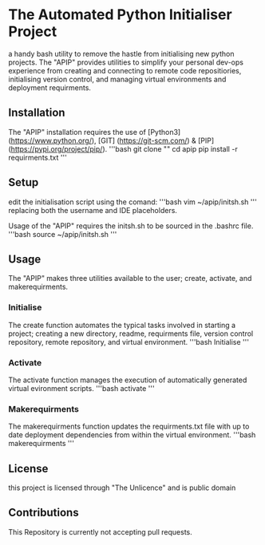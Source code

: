 # The Automated Python Initialiser Project
a handy bash utility to remove the hastle from initialising new python projects.
The "APIP" provides utilities to simplify your personal dev-ops experience from creating and connecting to remote code repositiories, initialising version control, and managing virtual environments and deployment requirments. 

## Installation
The "APIP" installation requires the use of [Python3] (https://www.python.org/), [GIT] (https://git-scm.com/) & [PIP] (https://pypi.org/project/pip/).
'''bash
git clone ""
cd apip
pip install -r requirments.txt
'''
## Setup
edit the initialisation script using the comand:
'''bash
vim ~/apip/initsh.sh
'''
replacing both the username and IDE placeholders.

Usage of the "APIP" requires the initsh.sh to be sourced in the .bashrc file.
'''bash
source ~/apip/initsh.sh
'''

## Usage
The "APIP" makes three utilities available to the user; create, activate, and makerequirments. 
### Initialise
The create function automates the typical tasks involved in starting a project; creating a new directory, readme, requirments file, version control repository, remote repository, and virtual environment.
'''bash
Initialise <projectname>
'''
### Activate 
The activate function manages the execution of automatically generated virtual evironment scripts.
'''bash
activate <projectname>
'''
### Makerequirments
The makerequirments function updates the requirments.txt file with up to date deployment dependencies from within the virtual environment.
'''bash
makerequirments
'''

## License
this project is licensed through "The Unlicence" and is public domain

## Contributions
This Repository is currently not accepting pull requests. 
